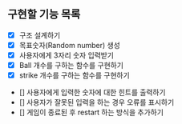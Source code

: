 ## 구현할 기능 목록

- [x] 구조 설계하기
- [x] 목표숫자(Random number) 생성
- [x] 사용자에게 3자리 숫자 입력받기
- [x] Ball 개수를 구하는 함수를 구현하기
- [x] strike 개수를 구하는 함수를 구현하기
- [] 사용자에게 입력한 숫자에 대한 힌트를 출력하기
- [] 사용자가 잘못된 입력을 하는 경우 오류를 표시하기
- [] 게임이 종료된 후 restart 하는 방식을 추가하기
